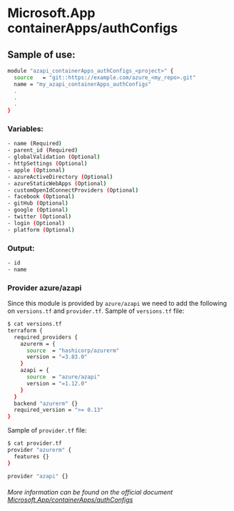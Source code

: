 # Microsoft.App containerApps/authConfigs

## Sample of use:

```bash
module "azapi_containerApps_authConfigs_<project>" {
  source   = "git::https://example.com/azure_<my_repo>.git"
  name = "my_azapi_containerApps_authConfigs"
  .
  .
  .
}
```

### Variables:

```bash
- name (Required)
- parent_id (Required)
- globalValidation (Optional)
- httpSettings (Optional) 
- apple (Optional)
- azureActiveDirectory (Optional)
- azureStaticWebApps (Optional)
- customOpenIdConnectProviders (Optional)
- facebook (Optional)
- gitHub (Optional)
- google (Optional)
- twitter (Optional)
- login (Optional)
- platform (Optional)
```

### Output:

```bash
- id
- name
```

### Provider azure/azapi

Since this module is provided by ``azure/azapi`` we need to add the following on ``versions.tf`` and ``provider.tf``.
Sample of ``versions.tf`` file:

````bash
$ cat versions.tf
terraform {
  required_providers {
    azurerm = {
      source  = "hashicorp/azurerm"
      version = "=3.83.0"
    }
    azapi = {
      source  = "azure/azapi"
      version = "=1.12.0"
    }
  }
  backend "azurerm" {}
  required_version = ">= 0.13"
}
````

Sample of ``provider.tf`` file:

````bash
$ cat provider.tf
provider "azurerm" {
  features {}
}

provider "azapi" {}
````

###### More information can be found on the official document [Microsoft.App/containerApps/authConfigs](https://learn.microsoft.com/en-us/azure/templates/microsoft.app/containerapps/authconfigs?pivots=deployment-language-terraform)